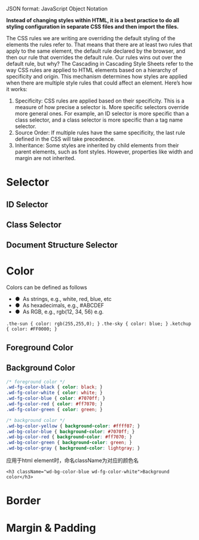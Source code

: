 JSON format: JavaScript Object Notation

**Instead of changing styles within HTML, it is a best practice to do all styling configuration in separate CSS files and then import the files.**

The CSS rules we are writing are overriding the default styling of the elements the rules refer to. That means that there are at least two rules that apply to the same element, the default rule declared by the browser, and then our rule that overrides the default rule. Our rules wins out over the default rule, but why?
The Cascading in Cascading Style Sheets refer to the way CSS rules are applied to HTML elements based on a hierarchy of specificity and origin. This mechanism determines how styles are applied when there are multiple style rules that could affect an element. Here’s how it works:
1. Specificity: CSS rules are applied based on their specificity. This is a measure of how precise a selector is. More specific selectors override more general ones. For example, an ID selector is more specific than a class selector, and a class selector is more specific than a tag name selector.
2. Source Order: If multiple rules have the same specificity, the last rule defined in the CSS will take precedence.
3. Inheritance: Some styles are inherited by child elements from their parent elements, such as font styles. However, properties like width and margin are not inherited.

# Selector
## ID Selector

## Class Selector

## Document Structure Selector


# Color
Colors can be defined as follows
- ●  As strings, e.g., white, red, blue, etc
- ●  As hexadecimals, e.g., \#ABCDEF
- ●  As RGB, e.g., rgb(12, 34, 56)
e.g.

`.the-sun { color: rgb(255,255,0); }`
`.the-sky { color: blue; }`
`.ketchup { color: #FF0000; }`

## Foreground Color
## Background Color
```css
/* foreground color */
.wd-fg-color-black { color: black; }
.wd-fg-color-white { color: white; }
.wd-fg-color-blue { color: #7070ff; }
.wd-fg-color-red { color: #ff7070; }
.wd-fg-color-green { color: green; }

/* background color */
.wd-bg-color-yellow { background-color: #ffff07; }
.wd-bg-color-blue { background-color: #7070ff; }
.wd-bg-color-red { background-color: #ff7070; }
.wd-bg-color-green { background-color: green; }
.wd-bg-color-gray { background-color: lightgray; }
```
应用于html element时，命名className为对应的颜色名
```tsx
<h3 className="wd-bg-color-blue wd-fg-color-white">Background color</h3>
```

# Border

# Margin & Padding